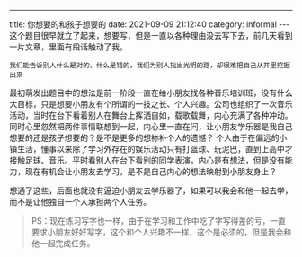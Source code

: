 ---
title: 你想要的和孩子想要的
date: 2021-09-09 21:12:40
category: informal
--- 
这个题目很早就立了起来，想要写，但是一直以各种理由没去写下去，前几天看到一片文章，里面有段话触动了我。

`我们能告诉别人什么是对的、什么是错的，我们为别人指出光明的路，却很难把自己从井里挖掘出来`

最初萌发出题目中的想法是前一阶段一直在给小朋友找各种音乐培训班，没有什么大目标，只是想要小朋友有个所谓的一技之长、个人兴趣。公司也组织了一次音乐活动，当时在台下看着别人在舞台上挥洒自如，载歌载舞，内心充满了各种冲动。同时心里忽然把两件事情联想到一起，内心里一直在问，让小朋友学乐器是我自己想要的还是孩子想要的？是不是更多的想祢补个人的遗憾？
个人由于在偏远的小镇生活，懂事以来除了学习外存在的娱乐活动只有打篮球、玩泥巴，直到上高中才接触足球、音乐。平时看别人在台下看别的同学表演，内心是有想法，但是没有能力，现在有机会让小朋友去学习，是不是自己内心的想法映射到小朋友身上？

想通了这些，后面也就没有逼迫小朋友去学乐器了，如果可以我会和他一起去学，而不是让他独自一个人承担两个人任务。

>PS：现在练习写字也一样，由于在学习和工作中吃了字写得差的亏，一直要求小朋友好好写字，这个和个人兴趣不一样，这个是必须的，但是我会和他一起完成任务。
